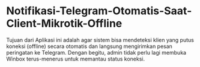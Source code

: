 # Notifikasi-Telegram-Otomatis-Saat-Client-Mikrotik-Offline
Tujuan dari Aplikasi ini adalah agar sistem bisa mendeteksi klien yang putus koneksi (offline) secara otomatis dan langsung mengirimkan pesan peringatan ke Telegram. Dengan begitu, admin tidak perlu lagi membuka Winbox terus-menerus untuk memantau status koneksi.
